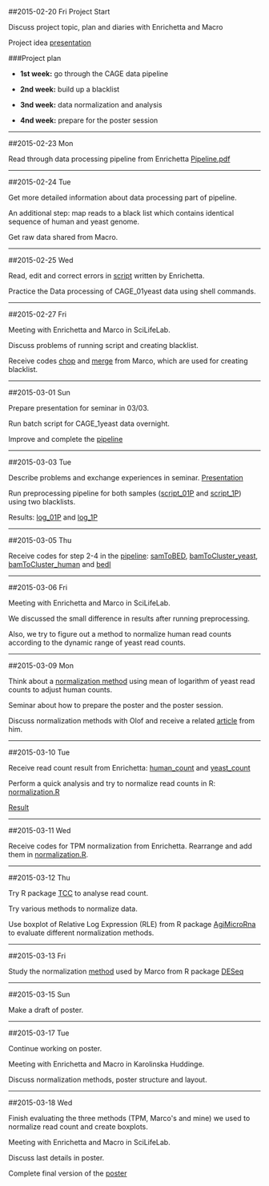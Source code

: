 ##2015-02-20 Fri
Project Start

Discuss project topic, plan and diaries with Enrichetta and Macro

Project idea [presentation](https://github.com/phite/BB2490_Project/blob/master/cage_presentation.pdf)

###Project plan
-  **1st week:**  go through the CAGE data pipeline

-  **2nd week:**  build up a blacklist

-  **3nd week:**  data normalization and analysis

-  **4nd week:**  prepare for the poster session

-----------------------------

##2015-02-23 Mon

Read through data processing pipeline from Enrichetta
[Pipeline.pdf](https://github.com/phite/BB2490_Project/blob/master/Pipeline.pdf)

-------------------------------

##2015-02-24 Tue

Get more detailed information about data processing part of pipeline.

An additional step: map reads to a black list which contains identical sequence of human and yeast genome.

Get raw data shared from Macro.

------------------------------

##2015-02-25 Wed

Read, edit and correct errors in [script](https://github.com/phite/BB2490_Project/blob/master/pipeline/SCR_MM_mapping_01.sh) written by Enrichetta.

Practice the Data processing of CAGE_01yeast data using shell commands.

-------------------------------

##2015-02-27 Fri

Meeting with Enrichetta and Marco in SciLifeLab.

Discuss problems of running script and creating blacklist.

Receive codes [chop](https://github.com/phite/BB2490_Project/blob/master/pipeline/chop_seq.py) and [merge](https://github.com/phite/BB2490_Project/blob/master/pipeline/merge.py) from Marco, which are used for creating blacklist.

-------------------------------

##2015-03-01 Sun

Prepare presentation for seminar in 03/03.

Run batch script for CAGE_1yeast data overnight.

Improve and complete the [pipeline](https://github.com/phite/BB2490_Project/blob/master/Pipeline.doc)

-------------------------------

##2015-03-03 Tue

Describe problems and exchange experiences in seminar. [Presentation](https://github.com/phite/BB2490_Project/blob/master/CAGE_presentation_3.3.pdf)

Run preprocessing pipeline for both samples ([script_01P](https://github.com/phite/BB2490_Project/blob/master/pipeline/SCR_MM_mapping_01.sh) and [script_1P](https://github.com/phite/BB2490_Project/blob/master/pipeline/SCR_MM_mapping_1.sh)) using two blacklists.

Results: [log_01P](https://github.com/phite/BB2490_Project/blob/master/pipeline/log_01P.out) and [log_1P](https://github.com/phite/BB2490_Project/blob/master/pipeline/log_1P.out)

-------------------------------

##2015-03-05 Thu

Receive codes for step 2-4 in the [pipeline](https://github.com/phite/BB2490_Project/blob/master/Pipeline.doc):
[samToBED](https://github.com/phite/BB2490_Project/blob/master/pipeline/samToBED.sh),
[bamToCluster_yeast](https://github.com/phite/BB2490_Project/blob/master/pipeline/bamToCluster_yeast.sh),
[bamToCluster_human](https://github.com/phite/BB2490_Project/blob/master/pipeline/bamToCluster_human.sh) and
[bedI](https://github.com/phite/BB2490_Project/blob/master/pipeline/bedI.sh)

-------------------------------

##2015-03-06 Fri

Meeting with Enrichetta and Marco in SciLifeLab.

We discussed the small difference in results after running preprocessing.

Also, we try to figure out a method to normalize human read counts according to the dynamic range of yeast read counts.

-------------------------------

##2015-03-09 Mon

Think about a [normalization method](https://github.com/phite/BB2490_Project/blob/master/read_count/Normalization_Yunzhang.docx) using mean of logarithm of yeast read counts to adjust human counts.

Seminar about how to prepare the poster and the poster session.

Discuss normalization methods with Olof and receive a related [article](http://www.nature.com/nbt/journal/v32/n9/full/nbt.2931.html) from him.

-------------------------------

##2015-03-10 Tue

Receive read count result from Enrichetta:
[human_count](https://github.com/phite/BB2490_Project/blob/master/read_count/CAGE_VRSY_HELA_SPIKE_01P_1P_hg19_counts.bed) and 
[yeast_count](https://github.com/phite/BB2490_Project/blob/master/read_count/CAGE_VRSY_HELA_SPIKE_01P_1P_r64_counts.bed)

Perform a quick analysis and try to normalize read counts in R:
[normalization.R](https://github.com/phite/BB2490_Project/blob/master/read_count/normalization.R)

[Result](https://github.com/phite/BB2490_Project/blob/master/read_count/normalized_human.bed)

-------------------------------

##2015-03-11 Wed

Receive codes for TPM normalization from Enrichetta. Rearrange and add them in [normalization.R](https://github.com/phite/BB2490_Project/blob/master/read_count/normalization.R).

-------------------------------

##2015-03-12 Thu

Try R package [TCC](http://master.bioconductor.org/packages/release/bioc/html/TCC.html) to analyse read count.

Try various methods to normalize data.

Use boxplot of Relative Log Expression (RLE) from R package [AgiMicroRna](http://www.bioconductor.org/packages/release/bioc/html/AgiMicroRna.html) to evaluate different normalization methods.


-------------------------------

##2015-03-13 Fri

Study the normalization [method](https://github.com/phite/BB2490_Project/blob/master/read_count/marco_normalization.R) used by Marco from R package [DESeq](http://master.bioconductor.org/packages/release/bioc/html/DESeq.html)

-------------------------------

##2015-03-15 Sun

Make a draft of poster.

-------------------------------

##2015-03-17 Tue

Continue working on poster.

Meeting with Enrichetta and Macro in Karolinska Huddinge.

Discuss normalization methods, poster structure and layout.

-------------------------------

##2015-03-18 Wed

Finish evaluating the three methods (TPM, Marco's and mine) we used to normalize read count and create boxplots.

Meeting with Enrichetta and Macro in SciLifeLab.

Discuss last details in poster.

Complete final version of the [poster](https://github.com/phite/BB2490_Project/blob/master/CAGE-data-analysis-of-HeLa-yeast-spike-in.pdf)




 